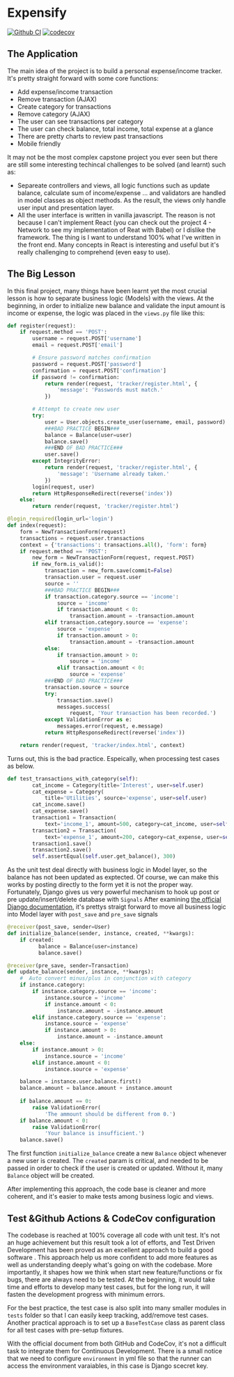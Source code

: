 # Expensify

[![Github CI](https://github.com/infantiablue/expensify/actions/workflows/django.yml/badge.svg)](https://github.com/infantiablue/expensify/actions/workflows/django.yml) [![codecov](https://codecov.io/gh/infantiablue/expensify/branch/main/graph/badge.svg?token=T9JT3Y71PO)](https://codecov.io/gh/infantiablue/expensify)

## The Application

The main idea of the project is to build a personal expense/income tracker. It's pretty straight forward with some core functions:

- Add expense/income transaction
- Remove transaction (AJAX)
- Create category for transactions
- Remove category (AJAX)
- The user can see transactions per category
- The user can check balance, total income, total expense at a glance
- There are pretty charts to review past transactions
- Mobile friendly

It may not be the most complex capstone project you ever seen but there are still some interesting techincal challenges to be solved (and learnt) such as:

- Separeate controllers and views, all logic functions such as update balance, calculate sum of income/expense ... and validators are handled in model classes as object methods. As the result, the views only handle user input and presentation layer.
- All the user interface is written in vanilla javascript. The reason is not because I can't implement React (you can check out the project 4 - Network to see my implementation of Reat with Babel) or I dislike the framework. The thing is I want to understand 100% what I've written in the front end. Many concepts in React is interesting and useful but it's really challenging to comprehend (even easy to use).

## The Big Lesson

In this final project, many things have been learnt yet the most crucial lesson is how to separate business logic (Models) with the views. At the beginning, in order to initialize new balance and validate the input amount is income or expense, the logic was placed in the `views.py` file like this:

```python
def register(request):
    if request.method == 'POST':
        username = request.POST['username']
        email = request.POST['email']

        # Ensure password matches confirmation
        password = request.POST['password']
        confirmation = request.POST['confirmation']
        if password != confirmation:
            return render(request, 'tracker/register.html', {
                'message': 'Passwords must match.'
            })

        # Attempt to create new user
        try:
            user = User.objects.create_user(username, email, password)
            ###BAD PRACTICE BEGIN###
            balance = Balance(user=user)
            balance.save()
            ###END OF BAD PRACTICE###
            user.save()
        except IntegrityError:
            return render(request, 'tracker/register.html', {
                'message': 'Username already taken.'
            })
        login(request, user)
        return HttpResponseRedirect(reverse('index'))
    else:
        return render(request, 'tracker/register.html')

@login_required(login_url='login')
def index(request):
    form = NewTransactionForm(request)
    transactions = request.user.transactions
    context = {'transactions': transactions.all(), 'form': form}
    if request.method == 'POST':
        new_form = NewTransactionForm(request, request.POST)
        if new_form.is_valid():
            transaction = new_form.save(commit=False)
            transaction.user = request.user
            source = ''
            ###BAD PRACTICE BEGIN###
            if transaction.category.source == 'income':
                source = 'income'
                if transaction.amount < 0:
                    transaction.amount = -transaction.amount
            elif transaction.category.source == 'expense':
                source = 'expense'
                if transaction.amount > 0:
                    transaction.amount = -transaction.amount
            else:
                if transaction.amount > 0:
                    source = 'income'
                elif transaction.amount < 0:
                    source = 'expense'
            ###END OF BAD PRACTICE###
            transaction.source = source
            try:
                transaction.save()
                messages.success(
                    request, 'Your transaction has been recorded.')
            except ValidationError as e:
                messages.error(request, e.message)
            return HttpResponseRedirect(reverse('index'))

    return render(request, 'tracker/index.html', context)
```

Turns out, this is the bad practice. Espeically, when processing test cases as below.

```python
def test_transactions_with_category(self):
        cat_income = Category(title='Interest', user=self.user)
        cat_expense = Category(
            title='Utilities', source='expense', user=self.user)
        cat_income.save()
        cat_expense.save()
        transaction1 = Transaction(
            text='income_1', amount=500, category=cat_income, user=self.user)
        transaction2 = Transaction(
            text='expense_1', amount=200, category=cat_expense, user=self.user)
        transaction1.save()
        transaction2.save()
        self.assertEqual(self.user.get_balance(), 300)
```

As the unit test deal directly with business logic in Model layer, so the balance has not been updated as exptected. Of course, we can make this works by posting directly to the form yet it is not the proper way. Fortunately, Django gives us very powerful mechanism to hook up post or pre update/insert/delete database with `Signals` After examining [the official Django documentation](https://docs.djangoproject.com/en/3.2/topics/signals/), it's prettys straigt forward to move all business logic into Model layer with `post_save` and `pre_save` signals

```python
@receiver(post_save, sender=User)
def initialize_balance(sender, instance, created, **kwargs):
    if created:
          balance = Balance(user=instance)
          balance.save()

@receiver(pre_save, sender=Transaction)
def update_balance(sender, instance, **kwargs):
    #  Auto convert minus/plus in conjunction with category
    if instance.category:
        if instance.category.source == 'income':
            instance.source = 'income'
            if instance.amount < 0:
                instance.amount = -instance.amount
        elif instance.category.source == 'expense':
            instance.source = 'expense'
            if instance.amount > 0:
                instance.amount = -instance.amount
    else:
        if instance.amount > 0:
            instance.source = 'income'
        elif instance.amount < 0:
            instance.source = 'expense'

    balance = instance.user.balance.first()
    balance.amount = balance.amount + instance.amount
    
    if balance.amount == 0:
        raise ValidationError(
            'The ammount should be different from 0.')
    if balance.amount < 0:
        raise ValidationError(
            'Your balance is insufficient.')
    balance.save()
```

The first function `initialize_balance` create a new `Balance` object whenever a new user is created. The `created` param is critical, and needed to be passed in order to check if the user is created or updated. Without it, many `Balance` object will be created.

After implementing this approach, the code base is cleaner and more coherent, and it's easier to make tests among business logic and views.

## Test &Github Actions & CodeCov configuration

The codebase is reached at 100% coverage all code with unit test. It's not an huge achievement but this result took a lot of efforts, and Test Driven Development has been proved as an excellent approach to build a good software . This approach help us more confident to add more features as well as understanding deeply what's going on with the codebase. More importantly, it shapes how we think when start new feature/functions or fix bugs, there are always need to be tested. At the beginning, it would take time and efforts to develop many test cases, but for the long run, it will fasten the development progress with minimum errors.

For the best practice, the test case is also split into many smaller modules in `tests` folder so that I can easily keep tracking, add/remove test cases. Another practical approach is to set up a `BaseTestCase` class as parent class for all test cases with pre-setup fixtures.

With the official document from both GitHub and CodeCov, it's not a difficult task to integrate them for Continuous Development. There is a small notice that we need to configure `environment` in yml file so that the runner can access the environment varaiables, in this case is Django scecret key.
